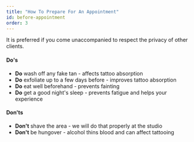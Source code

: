 ```yaml
---
title: "How To Prepare For An Appointment"
id: before-appointment
order: 3
---
```


It is preferred if you come unaccompanied to respect the privacy of other clients.

#### Do's

* **Do** wash off any fake tan - affects tattoo absorption
* **Do** exfoliate up to a few days before - improves tattoo absorption
* **Do** eat well beforehand - prevents fainting
* **Do** get a good night's sleep - prevents fatigue and helps your experience

#### Don'ts

* **Don't** shave the area - we will do that properly at the studio
* **Don't** be hungover - alcohol thins blood and can affect tattooing
